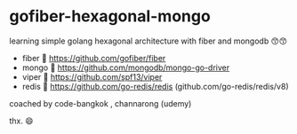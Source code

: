# gofiber-hexagonal-mongo

learning simple golang hexagonal architecture with fiber and mongodb 😙😙

- fiber 🚀    https://github.com/gofiber/fiber
- mongo 📗    https://github.com/mongodb/mongo-go-driver
- viper 🐍    https://github.com/spf13/viper
- redis 📑    https://github.com/go-redis/redis (github.com/go-redis/redis/v8)

coached by code-bangkok , channarong (udemy)

thx. 😄
